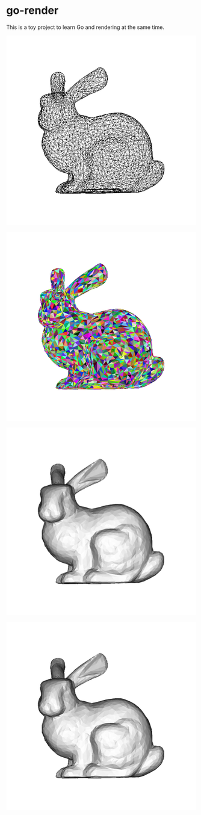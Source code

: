 # go-render

This is a toy project to learn Go and rendering at the same time.

![img](./results/wireframe.png)

![img](./results/triangle_color.png)

![img](./results/backface_culling.png)

![img](./results/triangle_zbuffer.png)